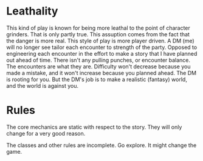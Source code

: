 # Leathality

This kind of play is known for being more leathal to the point of character
grinders.
That is only partly true. 
This assuption comes from the fact that the danger is more real.
This style of play is more player driven.
A DM (me) will no longer see tailor each encounter to strength of the party.
Opposed to engineering each encounter in the effort to make a story that I have
planned out ahead of time. 
There isn't any pulling punches, or encounter balance. 
The encounters are what they are. 
Difficulty won't decrease because you made a mistake, and it won't increase
because you planned ahead. 
The DM is rooting for you.
But the DM's job is to make a realistic (fantasy) world, and the world is
against you.

# Rules

The core mechanics are static with respect to the story. 
They will only change for a very good reason.

The classes and other rules are incomplete.
Go explore. It might change the game. 
